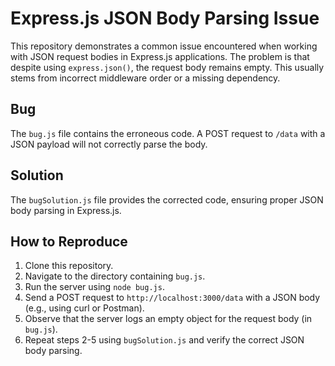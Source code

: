 # Express.js JSON Body Parsing Issue

This repository demonstrates a common issue encountered when working with JSON request bodies in Express.js applications.  The problem is that despite using `express.json()`, the request body remains empty. This usually stems from incorrect middleware order or a missing dependency.

## Bug

The `bug.js` file contains the erroneous code.  A POST request to `/data` with a JSON payload will not correctly parse the body.

## Solution

The `bugSolution.js` file provides the corrected code, ensuring proper JSON body parsing in Express.js.

## How to Reproduce

1. Clone this repository.
2. Navigate to the directory containing `bug.js`.
3. Run the server using `node bug.js`.
4. Send a POST request to `http://localhost:3000/data` with a JSON body (e.g., using curl or Postman).
5. Observe that the server logs an empty object for the request body (in `bug.js`).
6. Repeat steps 2-5 using `bugSolution.js` and verify the correct JSON body parsing.
